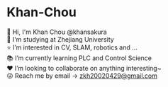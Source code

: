 <!--
**Khansakura/Khansakura** is a ✨ _special_ ✨ repository because its `README.md` (this file) appears on your GitHub profile.

Here are some ideas to get you started:

- 🔭 I’m currently working on ...
- 🌱 I’m currently learning ...
- 👯 I’m looking to collaborate on ...
- 🤔 I’m looking for help with ...
- 💬 Ask me about ...
- 📫 How to reach me: ...
- 😄 Pronouns: ...
- ⚡ Fun fact: ...
-->

# Khan-Chou
👋 Hi, I'm Khan Chou @khansakura  
🏫 I'm studying at Zhejiang University  
⭐️ I’m interested in CV, SLAM, robotics and ...  
📚 I’m currently learning PLC and Control Science  
❤️ I’m looking to collaborate on anything interesting~  
😜 Reach me by email -> zkh20020429@gmail.com  


